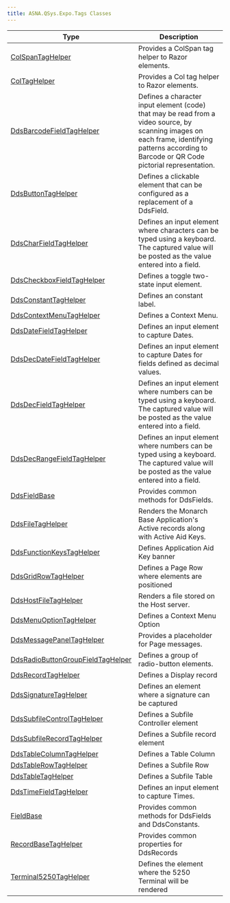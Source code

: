 ```yaml
---
title: ASNA.QSys.Expo.Tags Classes
---
```



| Type | Description |
| --- | --- |
| [ColSpanTagHelper](/reference/expo/qsys-expo-tags/col-span-tag-helper.html) | Provides a ColSpan tag helper to Razor elements.  |
| [ColTagHelper](/reference/expo/qsys-expo-tags/col-tag-helper.html) | Provides a Col tag helper to Razor elements.  |
| [DdsBarcodeFieldTagHelper](/reference/expo/qsys-expo-tags/dds-barcode-field-tag-helper.html) | Defines a character input element (code) that may be read from a video source, by scanning images on each frame, identifying patterns according to Barcode or QR Code pictorial representation. |
| [DdsButtonTagHelper](/reference/expo/qsys-expo-tags/dds-button-tag-helper.html) | Defines a clickable element that can be configured as a replacement of a DdsField.  |
| [DdsCharFieldTagHelper](/reference/expo/qsys-expo-tags/dds-char-field-tag-helper.html) | Defines an input element where characters can be typed using a keyboard. The captured value will be posted as the value entered into a field.  |
| [DdsCheckboxFieldTagHelper](/reference/expo/qsys-expo-tags/dds-checkbox-field-tag-helper.html) | Defines a toggle two-state input element. |
| [DdsConstantTagHelper](/reference/expo/qsys-expo-tags/dds-constant-tag-helper.html) | Defines an constant label. |
| [DdsContextMenuTagHelper](/reference/expo/qsys-expo-tags/dds-context-menu-tag-helper.html) | Defines a Context Menu. |
| [DdsDateFieldTagHelper](/reference/expo/qsys-expo-tags/dds-date-field-tag-helper.html) | Defines an input element to capture Dates. |
| [DdsDecDateFieldTagHelper](/reference/expo/qsys-expo-tags/dds-dec-date-field-tag-helper.html) | Defines an input element to capture Dates for fields defined as decimal values. |
| [DdsDecFieldTagHelper](/reference/expo/qsys-expo-tags/dds-dec-field-tag-helper.html) | Defines an input element where numbers can be typed using a keyboard. The captured value will be posted as the value entered into a field.  |
| [DdsDecRangeFieldTagHelper](/reference/expo/qsys-expo-tags/dds-dec-range-field-tag-helper.html) | Defines an input element where numbers can be typed using a keyboard. The captured value will be posted as the value entered into a field.  |
| [DdsFieldBase](/reference/expo/qsys-expo-tags/dds-field-base.html) | Provides common methods for DdsFields. |
| [DdsFileTagHelper](/reference/expo/qsys-expo-tags/dds-file-tag-helper.html) | Renders the Monarch Base Application's Active records along with Active Aid Keys. |
| [DdsFunctionKeysTagHelper](/reference/expo/qsys-expo-tags/dds-function-keys-tag-helper.html) | Defines Application Aid Key banner |
| [DdsGridRowTagHelper](/reference/expo/qsys-expo-tags/dds-grid-row-tag-helper.html) | Defines a Page Row where elements are positioned |
| [DdsHostFileTagHelper](/reference/expo/qsys-expo-tags/dds-host-file-tag-helper.html) | Renders a file stored on the Host server. |
| [DdsMenuOptionTagHelper](/reference/expo/qsys-expo-tags/dds-menu-option-tag-helper.html) | Defines a Context Menu Option |
| [DdsMessagePanelTagHelper](/reference/expo/qsys-expo-tags/dds-message-panel-tag-helper.html) | Provides a placeholder for Page messages. |
| [DdsRadioButtonGroupFieldTagHelper](/reference/expo/qsys-expo-tags/dds-radio-button-group-field-tag-helper.html) | Defines a group of radio-button elements. |
| [DdsRecordTagHelper](/reference/expo/qsys-expo-tags/dds-record-tag-helper.html) | Defines a Display record |
| [DdsSignatureTagHelper](/reference/expo/qsys-expo-tags/dds-signature-tag-helper.html) | Defines an element where a signature can be captured |
| [DdsSubfileControlTagHelper](/reference/expo/qsys-expo-tags/dds-subfile-control-tag-helper.html) | Defines a Subfile Controller element |
| [DdsSubfileRecordTagHelper](/reference/expo/qsys-expo-tags/dds-subfile-record-tag-helper.html) | Defines a Subfile record element |
| [DdsTableColumnTagHelper](/reference/expo/qsys-expo-tags/dds-table-column-tag-helper.html) | Defines a Table Column |
| [DdsTableRowTagHelper](/reference/expo/qsys-expo-tags/dds-table-row-tag-helper.html) | Defines a Subfile Row |
| [DdsTableTagHelper](/reference/expo/qsys-expo-tags/dds-table-tag-helper.html) | Defines a Subfile Table |
| [DdsTimeFieldTagHelper](/reference/expo/qsys-expo-tags/dds-time-field-tag-helper.html) | Defines an input element to capture Times. |
| [FieldBase](/reference/expo/qsys-expo-tags/field-base.html) | Provides common methods for DdsFields and DdsConstants. |
| [RecordBaseTagHelper](/reference/expo/qsys-expo-tags/record-base-tag-helper.html) | Provides common properties for DdsRecords |
| [Terminal5250TagHelper](/reference/expo/qsys-expo-tags/terminal5250-tag-helper.html) | Defines the element where the 5250 Terminal will be rendered |

